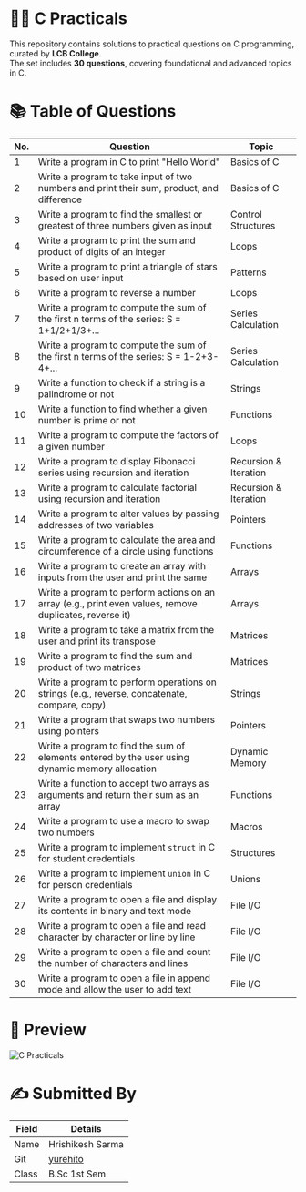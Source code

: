 # 👨‍💻 C Practicals  
This repository contains solutions to practical questions on C programming, curated by **LCB College**.  
The set includes **30 questions**, covering foundational and advanced topics in C.  

# 📚 Table of Questions  
| No. | Question                                                                                                 | Topic                   |
|-----|---------------------------------------------------------------------------------------------------------|-------------------------|
| 1   | Write a program in C to print "Hello World"                                                              | Basics of C            |
| 2   | Write a program to take input of two numbers and print their sum, product, and difference                | Basics of C            |
| 3   | Write a program to find the smallest or greatest of three numbers given as input                         | Control Structures     |
| 4   | Write a program to print the sum and product of digits of an integer                                     | Loops                  |
| 5   | Write a program to print a triangle of stars based on user input                                         | Patterns               |
| 6   | Write a program to reverse a number                                                                      | Loops                  |
| 7   | Write a program to compute the sum of the first n terms of the series: S = 1+1/2+1/3+...                 | Series Calculation     |
| 8   | Write a program to compute the sum of the first n terms of the series: S = 1-2+3-4+...                   | Series Calculation     |
| 9   | Write a function to check if a string is a palindrome or not                                             | Strings                |
| 10  | Write a function to find whether a given number is prime or not                                          | Functions              |
| 11  | Write a program to compute the factors of a given number                                                 | Loops                  |
| 12  | Write a program to display Fibonacci series using recursion and iteration                                | Recursion & Iteration  |
| 13  | Write a program to calculate factorial using recursion and iteration                                     | Recursion & Iteration  |
| 14  | Write a program to alter values by passing addresses of two variables                                    | Pointers               |
| 15  | Write a program to calculate the area and circumference of a circle using functions                      | Functions              |
| 16  | Write a program to create an array with inputs from the user and print the same                          | Arrays                 |
| 17  | Write a program to perform actions on an array (e.g., print even values, remove duplicates, reverse it)  | Arrays                 |
| 18  | Write a program to take a matrix from the user and print its transpose                                   | Matrices               |
| 19  | Write a program to find the sum and product of two matrices                                              | Matrices               |
| 20  | Write a program to perform operations on strings (e.g., reverse, concatenate, compare, copy)            | Strings                |
| 21  | Write a program that swaps two numbers using pointers                                                    | Pointers               |
| 22  | Write a program to find the sum of elements entered by the user using dynamic memory allocation          | Dynamic Memory         |
| 23  | Write a function to accept two arrays as arguments and return their sum as an array                      | Functions              |
| 24  | Write a program to use a macro to swap two numbers                                                       | Macros                 |
| 25  | Write a program to implement `struct` in C for student credentials                                       | Structures             |
| 26  | Write a program to implement `union` in C for person credentials                                         | Unions                 |
| 27  | Write a program to open a file and display its contents in binary and text mode                          | File I/O               |
| 28  | Write a program to open a file and read character by character or line by line                           | File I/O               |
| 29  | Write a program to open a file and count the number of characters and lines                              | File I/O               |
| 30  | Write a program to open a file in append mode and allow the user to add text                             | File I/O               |

# 👀 Preview
![C Practicals](https://github.com/rishizip/animations/blob/5ef15f1273ebe9c61debffa06f77a535f5c12428/C%20PRACTICALS.png)


# ✍️ Submitted By
| Field  | Details            |
|--------|--------------------|
| Name   | Hrishikesh Sarma   |
| Git    | [yurehito](https://github.com/yurehito) |
| Class  | B.Sc 1st Sem       |

